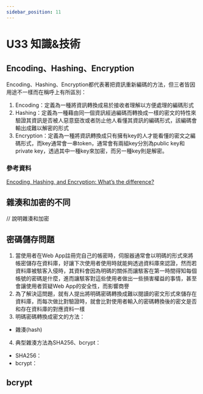 ```yaml
---
sidebar_position: 11
---
```


# U33 知識&技術

## Encoding、Hashing、Encryption
Encoding、Hashing、Encryption都代表著把資訊重新編碼的方法，但三者皆因用途不一樣而在稱呼上有所區別：
1. Encoding：定義為一種將資訊轉換成易於接收者理解以方便處理的編碼形式
2. Hashing：定義為一種藉由同一個資訊經過編碼而轉換成一樣的密文的特性來驗證其資訊是否被人惡意竄改或者防止他人看懂其資訊的編碼形式，該編碼會輸出成難以解密的形式
3. Encryption：定義為一種將資訊轉換成只有擁有key的人才能看懂的密文之編碼形式，而key通常會一串token，通常會有兩組key分別為public key和private key，透過其中一種key來加密，而另一種key則是解密。


### 參考資料
[Encoding, Hashing, and Encryption: What’s the difference?](https://blog.cadre.net/encoding-hashing-and-encryption-whats-the-difference)

## 雜湊和加密的不同
// 說明雜湊和加密

## 密碼儲存問題
1. 當使用者在Web App註冊完自己的帳密時，伺服器通常會以明碼的形式來將帳密儲存在資料庫，好讓下次使用者使用時就能夠透過資料庫來認證，然而若資料庫被駭客入侵時，其資料會因為明碼的關係而讓駭客在第一時間得知每個帳號的密碼是什麼，進而讓駭客對這些使用者做出一些損害權益的事情，甚至會讓使用者質疑Web App的安全性，而影響商譽
2. 為了解決這問題，就有人提出將明碼密碼轉換成難以閱讀的密文形式來儲存在資料庫，而每次做比對驗證時，就會比對使用者輸入的密碼轉換後的密文是否和存在資料庫的對應資料一樣
3. 明碼密碼轉換成密文的方法：
  - 雜湊(hash)

4. 典型雜湊方法為SHA256、bcrypt：
  - SHA256：
  - bcrypt：




## bcrypt


